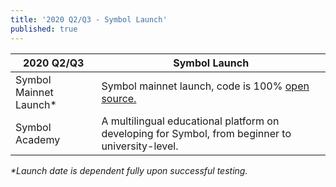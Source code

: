 ```yaml
---
title: '2020 Q2/Q3 - Symbol Launch'
published: true
---
```


| **2020 Q2/Q3** | **Symbol Launch** |
| ------------- | ------------- |
| Symbol Mainnet Launch* | Symbol mainnet launch, code is 100% [open source.](https://nemtech.github.io/guides/network/running-a-test-net-node.html#running-a-test-net-node) |
| Symbol Academy | A multilingual educational platform on developing for Symbol, from beginner to university-level. |

_*Launch date is dependent fully upon successful testing._